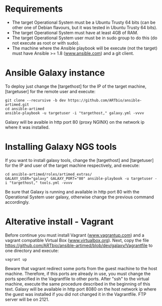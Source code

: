 # Requirements
  * The target Operational System must be a Ubuntu Trusty 64 bits (can be other one of Debian flavours, but it was tested in Ubuntu Trusty 64 bits).
  * The target Operational System must have at least 4GB of RAM.
  * The target Operational System user must be in sudo group to do this (do not execute as root or with sudo).
  * The machine where the Ansible playbook will be execute (not the target) must have Ansible >= 1.8 (www.ansible.com) and a git client.
  
# Ansible Galaxy instance
To deploy just change the [targethost] for the IP of the target machine, [targetuser] for the remote user and execute:
```
git clone --recursive -b dev https://github.com/ARTbio/ansible-artimed.git
cd ansible-artimed
ansible-playbook -u targetuser -i "targethost," galaxy.yml -vvvv
```
Galaxy will be avaible in http port 80 (proxy NGINX) on the network ip where it was installed.

# Installing Galaxy NGS tools
If you want to install galaxy tools, change the [targethost] and [targetuser] for the IP and user of the target machine respectively, and execute: 
```
cd ansible-artimed/roles/artimed_extras/
GALAXY_USER="galaxy" GALAXY_PORT="80" ansible-playbook -u targetuser -i "targethost," tools.yml -vvvv
```
Be sure that Galaxy is running and available in http port 80 with the Operational System user galaxy, otherwise change the previous command accordingly. 

# Alterative install - Vagrant
Before continue you must install Vagrant (www.vagrantup.com) and a vagrant compatible Virtual Box (www.virtualbox.org).
Next, copy the file https://github.com/ARTbio/ansible-artimed/blob/dev/galaxy/Vagrantfile to one directory and execute:
```
vagrant up
```
Beware that vagrant redirect some ports from the guest machine to the host machine. 
Therefore, if this ports are already in use, you must change the ports specified in the Vagrantfile to other ports.
After "ssh" to the virtual machine, execute the same procedure described in the beginning of this text. 
Galaxy will be available in http port 8080 on the host network ip where the guest was installed if you did not changed it in the Vagrantfile. FTP server will be on 2121.
